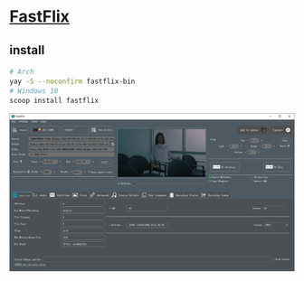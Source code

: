 # [FastFlix](https://github.com/cdgriffith/FastFlix)

## install

```sh
# Arch
yay -S --noconfirm fastflix-bin
# Windows 10
scoop install fastflix
```

![fastflix](/_image/opt/fastflix.png)
